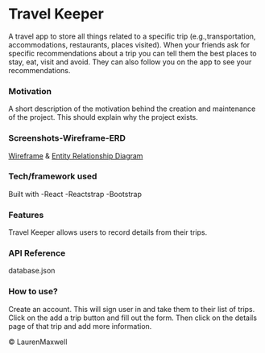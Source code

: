 # Travel Keeper
 A travel app to store all things related to a specific trip (e.g.,transportation, accommodations, restaurants, places visited). When your friends ask for specific recommendations about a trip you can tell them the best places to stay, eat, visit and avoid. They can also follow you on the app to see your recommendations.

### Motivation
A short description of the motivation behind the creation and maintenance of the project. This should explain why the project exists.

### Screenshots-Wireframe-ERD
[Wireframe](https://github.com/laurenelizamax/Travel-Keeper/blob/master/travel-wireframe.jpg) & 
[Entity Relationship Diagram](https://github.com/laurenelizamax/Travel-Keeper/blob/master/Travel%20Keeper%20ERD.png)

### Tech/framework used
Built with
       -React
       -Reactstrap
       -Bootstrap

### Features
Travel Keeper allows users to record details from their trips.

<!-- ### Installation
Provide step by step series of examples and explanations about how to get a development env running. -->

### API Reference
database.json

### How to use?
Create an account. This will sign user in and take them to their list of trips. Click on the add a trip button and fill out the form. Then click on the details page of that trip and add more information.


 © LaurenMaxwell

